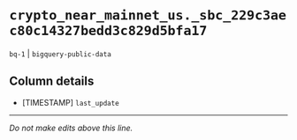 # `crypto_near_mainnet_us._sbc_229c3aec80c14327bedd3c829d5bfa17`
`bq-1` | `bigquery-public-data`

## Column details
* [TIMESTAMP] `last_update`

-------------------------------------------------------------------------------
*Do not make edits above this line.*
